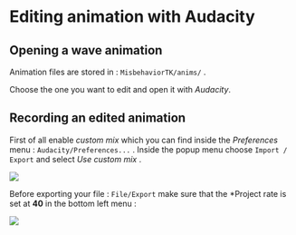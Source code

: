 # Editing animation with Audacity

## Opening a wave animation

Animation files are stored in : ```MisbehaviorTK/anims/``` .

Choose the one you want to edit and open it with *Audacity*.

## Recording an edited animation

First of all enable *custom mix* which you can find inside the *Preferences* menu : ```Audacity/Preferences...``` . Inside the popup menu choose ```Import / Export``` and select *Use custom mix* .

![](file://./audacity_customMix.png)

Before exporting your file : ```File/Export``` make sure that the *Project rate is set at **40** in the bottom left menu : 

![](file://./audacity_projectRate.png)